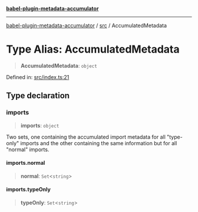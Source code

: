 [**babel-plugin-metadata-accumulator**](../../README.md)

***

[babel-plugin-metadata-accumulator](../../README.md) / [src](../README.md) / AccumulatedMetadata

# Type Alias: AccumulatedMetadata

> **AccumulatedMetadata**: `object`

Defined in: [src/index.ts:21](https://github.com/Xunnamius/babel-plugin-metadata-accumulator/blob/834cd6171b06ba444ef3659b0f9b36ab753b30e4/src/index.ts#L21)

## Type declaration

### imports

> **imports**: `object`

Two sets, one containing the accumulated import metadata for all
"type-only" imports and the other containing the same information but for
all "normal" imports.

#### imports.normal

> **normal**: `Set`\<`string`\>

#### imports.typeOnly

> **typeOnly**: `Set`\<`string`\>
